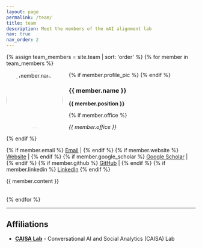 ```yaml
---
layout: page
permalink: /team/
title: team
description: Meet the members of the mAI alignment lab
nav: true
nav_order: 2
---
```


{% assign team_members = site.team | sort: 'order' %}
{% for member in team_members %}
<div class="team-member" style="margin-bottom: 2rem;">
  {% if member.profile_pic %}
  <div style="float: left; margin-right: 1rem; margin-bottom: 1rem;">
    <img src="{{ '/assets/img/' | append: member.profile_pic | relative_url }}" alt="{{ member.name }}" style="width: 150px; height: 150px; object-fit: cover; border-radius: 50%;">
  </div>
  {% endif %}
  
  <h3>{{ member.name }}</h3>
  <p><strong>{{ member.position }}</strong></p>
  {% if member.office %}
  <p><em>{{ member.office }}</em></p>
  {% endif %}
  
  <p>
    {% if member.email %}
    <a href="mailto:{{ member.email }}"><i class="fas fa-envelope"></i> Email</a> |
    {% endif %}
    {% if member.website %}
    <a href="{{ member.website }}" target="_blank"><i class="fas fa-home"></i> Website</a> |
    {% endif %}
    {% if member.google_scholar %}
    <a href="{{ member.google_scholar }}" target="_blank"><i class="ai ai-google-scholar"></i> Google Scholar</a> |
    {% endif %}
    {% if member.github %}
    <a href="{{ member.github }}" target="_blank"><i class="fab fa-github"></i> GitHub</a> |
    {% endif %}
    {% if member.linkedin %}
    <a href="{{ member.linkedin }}" target="_blank"><i class="fab fa-linkedin"></i> LinkedIn</a>
    {% endif %}
  </p>
  
  <div style="clear: both;">
    {{ member.content }}
  </div>
</div>
{% endfor %}

---

## Affiliations

- **[CAISA Lab](https://caisa-lab.github.io/)** - Conversational AI and Social Analytics (CAISA) Lab